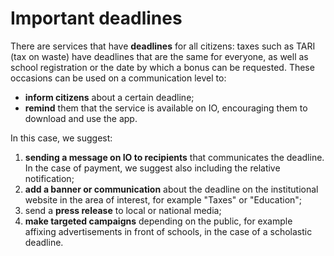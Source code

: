 # Important deadlines

There are services that have **deadlines** for all citizens: taxes such as TARI (tax on waste) have deadlines that are the same for everyone, as well as school registration or the date by which a bonus can be requested. These occasions can be used on a communication level to:

* **inform citizens** about a certain deadline;
* **remind** them that the service is available on IO, encouraging them to download and use the app.

In this case, we suggest:

1. **sending a message on IO to recipients** that communicates the deadline. In the case of payment, we suggest also including the relative notification;
2. **add a banner or communication** about the deadline on the institutional website in the area of interest, for example "Taxes" or "Education";
3. send a **press release** to local or national media;
4. **make targeted campaigns** depending on the public, for example affixing advertisements in front of schools, in the case of a scholastic deadline.
